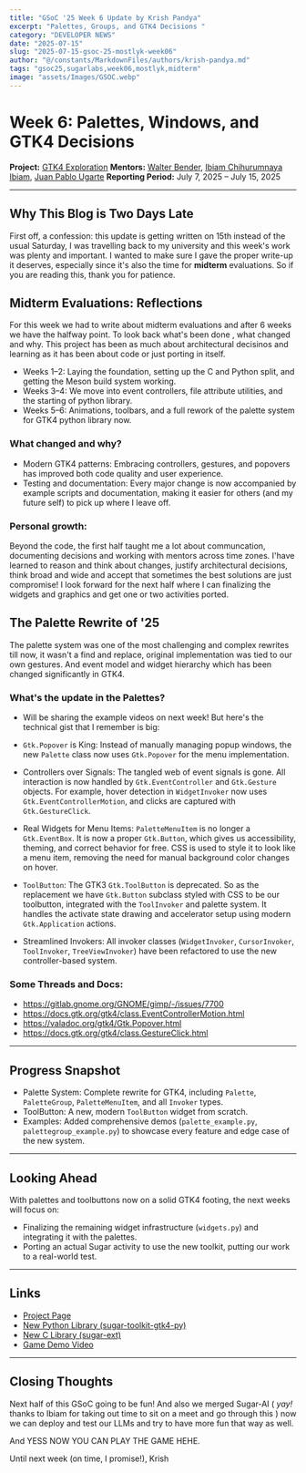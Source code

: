 ```yaml
---
title: "GSoC '25 Week 6 Update by Krish Pandya"
excerpt: "Palettes, Groups, and GTK4 Decisions "
category: "DEVELOPER NEWS"
date: "2025-07-15"
slug: "2025-07-15-gsoc-25-mostlyk-week06"
author: "@/constants/MarkdownFiles/authors/krish-pandya.md"
tags: "gsoc25,sugarlabs,week06,mostlyk,midterm"
image: "assets/Images/GSOC.webp"
---
```



# Week 6: Palettes, Windows, and GTK4 Decisions

**Project:** [GTK4 Exploration](https://summerofcode.withgoogle.com/programs/2025/projects/rsHsYZKy)
**Mentors:** [Walter Bender](https://github.com/walterbender), [Ibiam Chihurumnaya Ibiam](https://github.com/chimosky), [Juan Pablo Ugarte](https://github.com/xjuan)
**Reporting Period:** July 7, 2025 – July 15, 2025

---

## Why This Blog is Two Days Late

First off, a confession: this update is getting written on 15th instead of the usual Saturday, I was travelling back to my university and this week's work was plenty and important.
I wanted to make sure I gave the proper write-up it deserves, especially since it's also the time for **midterm** evaluations. So if you are reading this, thank you for patience.


## Midterm Evaluations: Reflections

For this week we had to write about midterm evaluations and after 6 weeks we have the halfway point. To look back what's been done , what changed and why. This project has been as much about architectural decisinos and learning as it has been about code or just porting in itself.

- Weeks 1–2: Laying the foundation, setting up the C and Python split, and getting the Meson build system working.
- Weeks 3–4: We move into event controllers, file attribute utilities, and the starting of python library.
- Weeks 5–6: Animations, toolbars, and a full rework of the palette system for GTK4 python library now.

### What changed and why?

- Modern GTK4 patterns: Embracing controllers, gestures, and popovers has improved both code quality and user experience.
- Testing and documentation: Every major change is now accompanied by example scripts and documentation, making it easier for others (and my future self) to pick up where I leave off.

### Personal growth:
Beyond the code, the first half taught me a lot about communcation, documenting decisions and working with mentors across time zones. I'have learned to reason and think about changes, justify architectural decisions, think broad and wide and accept that sometimes the best solutions are just compromise!
I look forward for the next half where I can finalizing the widgets and graphics and get one or two activities ported.

## The Palette Rewrite of '25

The palette system was one of the most challenging and complex rewrites till now, it wasn't a find and replace, original implementation was tied to our own gestures. And event model and widget hierarchy which has been changed significantly in GTK4.


### What's the update in the Palettes?


- Will be sharing the example videos on next week! But here's the technical gist that I remember is big:

-   `Gtk.Popover` is King: Instead of manually managing popup windows, the new `Palette` class now uses `Gtk.Popover` for the menu implementation.

-   Controllers over Signals: The tangled web of event signals is gone. All interaction is now handled by `Gtk.EventController` and `Gtk.Gesture` objects.
For example, hover detection in `WidgetInvoker` now uses `Gtk.EventControllerMotion`, and clicks are captured with `Gtk.GestureClick`.

-  Real Widgets for Menu Items: `PaletteMenuItem` is no longer a `Gtk.EventBox`. It is now a proper `Gtk.Button`, which gives us accessibility, theming, and correct behavior for free. CSS is used to style it to look like a menu item, removing the need for manual background color changes on hover.


- `ToolButton`: The GTK3 `Gtk.ToolButton` is deprecated. So as the replacement we have `Gtk.Button` subclass styled with CSS to be our toolbutton, integrated with the `ToolInvoker` and palette system. It handles the activate state drawing and accelerator setup using modern `Gtk.Application` actions.

-  Streamlined Invokers: All invoker classes (`WidgetInvoker`, `CursorInvoker`, `ToolInvoker`, `TreeViewInvoker`) have been refactored to use the new controller-based system.

### Some Threads and Docs:

- https://gitlab.gnome.org/GNOME/gimp/-/issues/7700
- https://docs.gtk.org/gtk4/class.EventControllerMotion.html
- https://valadoc.org/gtk4/Gtk.Popover.html
- https://docs.gtk.org/gtk4/class.GestureClick.html

---


## Progress Snapshot

-   Palette System: Complete rewrite for GTK4, including `Palette`, `PaletteGroup`, `PaletteMenuItem`, and all `Invoker` types.
-   ToolButton: A new, modern `ToolButton` widget from scratch.
-   Examples: Added comprehensive demos (`palette_example.py`, `palettegroup_example.py`) to showcase every feature and edge case of the new system.

---

## Looking Ahead

With palettes and toolbuttons now on a solid GTK4 footing, the next weeks will focus on:

-   Finalizing the remaining widget infrastructure (`widgets.py`) and integrating it with the palettes.
-   Porting an actual Sugar activity to use the new toolkit, putting our work to a real-world test.

---

## Links

-   [Project Page](https://summerofcode.withgoogle.com/programs/2025/projects/rsHsYZKy)
-   [New Python Library (sugar-toolkit-gtk4-py)](https://github.com/MostlyKIGuess/sugar-toolkit-gtk4-py)
-   [New C Library (sugar-ext)](https://github.com/sugarlabs/sugar-ext)
-   [Game Demo Video](https://youtu.be/B517C_LTCns)

---

## Closing Thoughts

Next half of this GSoC going to be fun! And also we merged Sugar-AI ( _yay!_ thanks to Ibiam for taking out time to sit on a meet and go through this ) now we can deploy and test our LLMs and try to have more fun that way as well.

And YESS NOW YOU CAN PLAY THE GAME HEHE.

Until next week (on time, I promise!),
Krish
